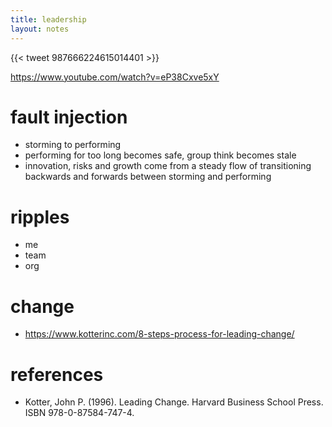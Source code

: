 ```yaml
---
title: leadership 
layout: notes
---
```


{{< tweet 987666224615014401 >}}

https://www.youtube.com/watch?v=eP38Cxve5xY


# fault injection
- storming to performing
- performing for too long becomes safe, group think becomes stale
- innovation, risks and growth come from a steady flow of transitioning backwards and forwards between storming and performing

# ripples

- me
- team
- org

# change
- https://www.kotterinc.com/8-steps-process-for-leading-change/

# references
- Kotter, John P. (1996). Leading Change. Harvard Business School Press. ISBN 978-0-87584-747-4.
